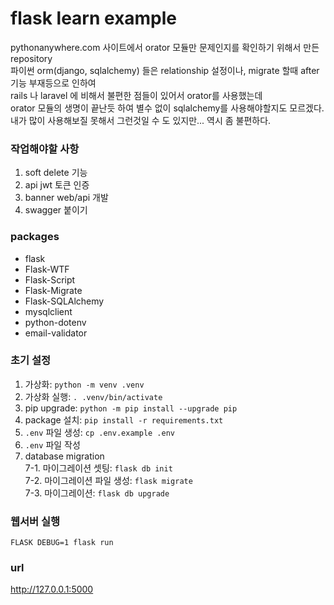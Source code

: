 # flask learn example  

pythonanywhere.com 사이트에서 orator 모듈만 문제인지를 확인하기 위해서 만든 repository  
파이썬 orm(django, sqlalchemy) 들은 relationship 설정이나, migrate 할때 after 기능 부재등으로 인하여   
rails 나 laravel 에 비해서 불편한 점들이 있어서 orator를 사용했는데  
orator 모듈의 생명이 끝난듯 하여 별수 없이 sqlalchemy를 사용해야할지도 모르겠다.  
내가 많이 사용해보질 못해서 그런것일 수 도 있지만...  역시 좀 불편하다.  


### 작업해야할 사항  
1. soft delete 기능  
2. api jwt 토큰 인증  
3. banner web/api 개발  
4. swagger 붙이기  


### packages
- flask  
- Flask-WTF  
- Flask-Script  
- Flask-Migrate  
- Flask-SQLAlchemy  
- mysqlclient  
- python-dotenv  
- email-validator  



### 초기 설정  
1. 가상화: `python -m venv .venv`  
2. 가상화 실행: `. .venv/bin/activate`  
3. pip upgrade: `python -m pip install --upgrade pip`  
4. package 설치: `pip install -r requirements.txt`  
5. `.env` 파일 생성: `cp .env.example .env`  
6. `.env` 파일 작성    
7. database migration  
    7-1. 마이그레이션 셋팅: `flask db init`  
    7-2. 마이그레이션 파일 생성: `flask migrate`  
    7-3. 마이그레이션: `flask db upgrade`  

### 웹서버 실행  
`FLASK DEBUG=1 flask run`  

### url  
http://127.0.0.1:5000  
